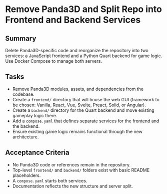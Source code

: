 # Remove Panda3D and Split Repo into Frontend and Backend Services

## Summary
Delete Panda3D-specific code and reorganize the repository into two services: a JavaScript frontend and a Python Quart backend for game logic. Use Docker Compose to manage both servers.

## Tasks
- Remove Panda3D modules, assets, and dependencies from the codebase.
- Create a `frontend/` directory that will house the web GUI (framework to be chosen: Vanilla, React, Vue, Svelte, Preact, Solid, or Angular).
- Create a `backend/` directory for the Quart backend and move existing gameplay logic there.
- Add a `compose.yaml` that defines separate services for the frontend and the backend.
- Ensure existing game logic remains functional through the new architecture.

## Acceptance Criteria
- No Panda3D code or references remain in the repository.
- Top-level `frontend/` and `backend/` folders exist with basic README placeholders.
- A `compose.yaml` starts both services.
- Documentation reflects the new structure and server split.
